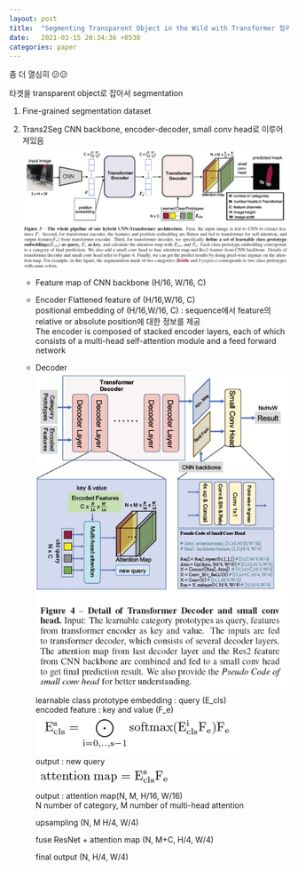 ```yaml
---
layout: post
title:  "Segmenting Transparent Object in the Wild with Transformer 정리"
date:   2021-03-15 20:34:36 +0530
categories: paper  
---
```




좀 더 열심히 😕😕

타겟을 transparent object로 잡아서 segmentation 

1. Fine-grained segmentation dataset

2. Trans2Seg
   CNN backbone, encoder-decoder, small conv head로 이루어져있음  
   ![img1](\assets\post\post12\img1.png)  

   * Feature map of CNN backbone (H/16, W/16, C)

   * Encoder
     Flattened feature of (H/16,W/16, C)   
     positional embedding of (H/16,W/16, C) : sequence에서 feature의 relative or absolute position에 대한 정보를 제공  
     The encoder is composed of stacked encoder layers, each of which consists of a multi-head self-attention module and a feed forward
     network

   * Decoder  
     ![img2](\assets\post\post12\img2.png)  
     learnable class prototype embedding : query (E_cls)  
     encoded feature : key and value (F_e)    
     ![img3](\assets\post\post12\img3.png)  
     output : new query   
     ![img4](\assets\post\post12\img4.png)   
     output : attention map(N, M, H/16, W/16)   
     N number of category, M number of multi-head attention

     upsampling (N, M H/4, W/4)

     fuse ResNet + attention map (N, M+C, H/4, W/4)

     final output (N, H/4, W/4)


